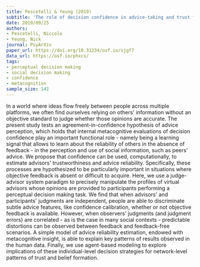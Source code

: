 ```yaml
---
title: Pescetelli & Yeung (2019)
subtitle: 'The role of decision confidence in advice-taking and trust formation'
date: 2019/09/25
authors:
- Pescetelli, Niccolo
- Yeung, Nick
journal: PsyArXiv
paper_url: https://doi.org/10.31234/osf.io/sjgf7
data_url: https://osf.io/phxcs/
tags:
- perceptual decision making
- social decision making
- confidence
- metacognition
sample_size: 142
---
```


In a world where ideas flow freely between people across multiple platforms, we often find ourselves relying on others' information without an objective standard to judge whether those opinions are accurate. The present study tests an agreement-in-confidence hypothesis of advice perception, which holds that internal metacognitive evaluations of decision confidence play an important functional role - namely being a learning signal that allows to learn about the reliability of others in the absence of feedback - in the perception and use of social information, such as peers' advice. We propose that confidence can be used, computationally, to estimate advisors' trustworthiness and advice reliability. Specifically, these processes are hypothesized to be particularly important in situations where objective feedback is absent or difficult to acquire. Here, we use a judge-advisor system paradigm to precisely manipulate the profiles of virtual advisors whose opinions are provided to participants performing a perceptual decision making task. We find that when advisors' and participants' judgments are independent, people are able to discriminate subtle advice features, like confidence calibration, whether or not objective feedback is available. However, when observers' judgments (and judgment errors) are correlated - as is the case in many social contexts - predictable distortions can be observed between feedback and feedback-free scenarios. A simple model of advice reliability estimation, endowed with metacognitive insight, is able to explain key patterns of results observed in the human data. Finally, we use agent-based modeling to explore implications of these individual-level decision strategies for network-level patterns of trust and belief formation.
